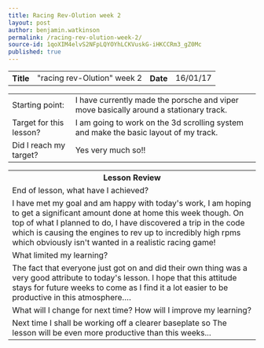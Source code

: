 ```yaml
---
title: Racing Rev-Olution week 2
layout: post
author: benjamin.watkinson
permalink: /racing-rev-olution-week-2/
source-id: 1qoXIM4elvS2NFpLQYOYhLCKVuskG-iHKCCRm3_gZ0Mc
published: true
---
```

	

<table>
  <tr>
    <th>Title</th>
    <td>"racing rev-Olution" week 2</td>
    <th>Date</th>
    <td>16/01/17</td>
  </tr>
</table>


<table>
  <tr>
    <td>Starting point:</td>
    <td>I have currently made the porsche and viper move basically around a stationary track.</td>
  </tr>
  <tr>
    <td>Target for this lesson?</td>
    <td>I am going to work on the 3d scrolling system and make the basic layout of my track.</td>
  </tr>
  <tr>
    <td>Did I reach my target? 
</td>
    <td>Yes very much so!!</td>
  </tr>
</table>


<table>
  <tr>
    <th>Lesson Review</th>
  </tr>
  <tr>
    <td>End of lesson, what have I achieved?</td>
  </tr>
  <tr>
    <td>I have met my goal and am happy with today's work, I am hoping to get a significant amount done at home this week though. On top of what I planned to do, I have discovered a trip in the code which is causing the engines to rev up to incredibly high rpms which obviously isn't wanted in a realistic racing game!</td>
  </tr>
  <tr>
    <td>What limited my learning? </td>
  </tr>
  <tr>
    <td>The fact that everyone just got on and did their own thing was a very good attribute to today's lesson. I hope that this attitude stays for future weeks to come as I find it a lot easier to be productive in this atmosphere….</td>
  </tr>
  <tr>
    <td>What will I change for next time? How will I improve my learning?</td>
  </tr>
  <tr>
    <td>Next time I shall be working off a clearer baseplate so The lesson will be even more productive than this weeks...</td>
  </tr>
</table>


